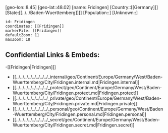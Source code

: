 ﻿---
location: [48.02,8.45]
mapzoom: [7,12] 
mapmarker: city 
type: City
tags:
- geo/City


SpocWebEntityId: 30275
isDeleted: false
confidential: public

---
[geo-lon::8.45]
[geo-lat::48.02]
[name::Fridingen]
[Country::[[Germany]]]
[State:[[../../Baden-Wuerttemberg]]]]
[Population::]
[Unknown::]


```leaflet
id: Fridingen
coordinates: [[Fridingen]]
markerFile: [[Fridingen]]
defaultZoom: 11 
maxZoom: 18
```


## Confidential Links & Embeds: 
-[[Fridingen|Fridingen]]] 
- [[../../../../../../../../_internal/geo/Continent/Europe/Germany/West/Baden-Wuerttemberg/City/Fridingen.internal.md|Fridingen.internal]] 
- [[../../../../../../../../_protect/geo/Continent/Europe/Germany/West/Baden-Wuerttemberg/City/Fridingen.protect.md|Fridingen.protect]] 
- [[../../../../../../../../_private/geo/Continent/Europe/Germany/West/Baden-Wuerttemberg/City/Fridingen.private.md|Fridingen.private]] 
- [[../../../../../../../../_personal/geo/Continent/Europe/Germany/West/Baden-Wuerttemberg/City/Fridingen.personal.md|Fridingen.personal]] 
- [[../../../../../../../../_secret/geo/Continent/Europe/Germany/West/Baden-Wuerttemberg/City/Fridingen.secret.md|Fridingen.secret]] 
